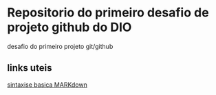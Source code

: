 # Repositorio do primeiro desafio de projeto github do DIO
desafio do primeiro projeto git/github
## links uteis
[sintaxise basica MARKdown](https://www.markdownguide.org/basic-syntax/)
